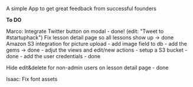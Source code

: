 A simple App to get great feedback from successful founders


__To DO__

Marco:
Integrate Twitter button on modal - done! (edit: "Tweet to #startuphack")
Fix lesson detail page so all lessons show up -> done
Amazon S3 integration for picture upload 
	- add image field to db
	- add the gems -> done
	- adjut the views and edit/new actions
	- setup a S3 bucket -done
	- add the user credentials - done
	
Hide edit&delete for non-admin users on lesson detail page - done



Isaac:
Fix font assets